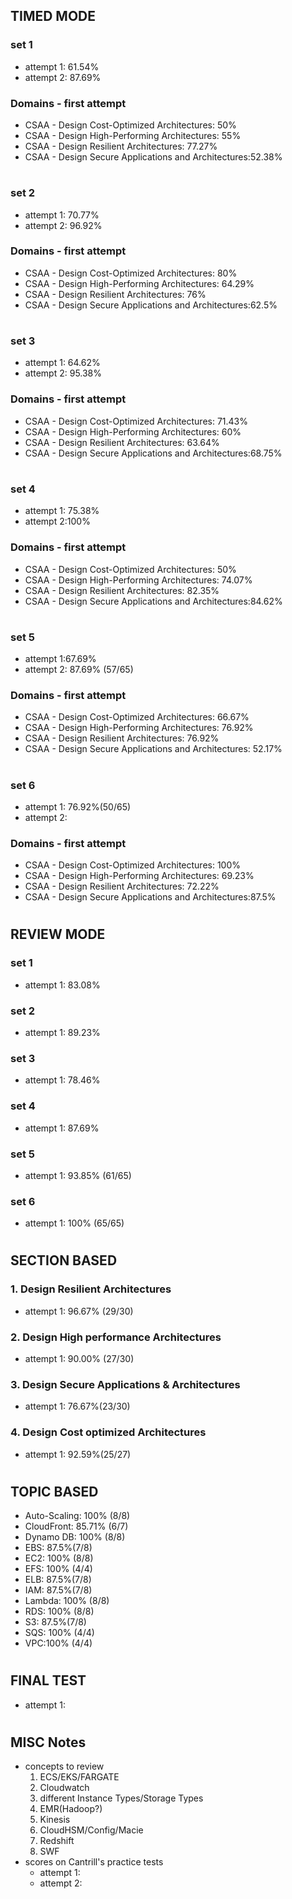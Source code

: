 ## TIMED MODE

### set 1

- attempt 1: 61.54%
- attempt 2: 87.69%

### Domains - first attempt

- CSAA - Design Cost-Optimized Architectures: 50%
- CSAA - Design High-Performing Architectures: 55%
- CSAA - Design Resilient Architectures: 77.27%
- CSAA - Design Secure Applications and Architectures:52.38%

#

### set 2

- attempt 1: 70.77%
- attempt 2: 96.92%

### Domains - first attempt

- CSAA - Design Cost-Optimized Architectures: 80%
- CSAA - Design High-Performing Architectures: 64.29%
- CSAA - Design Resilient Architectures: 76%
- CSAA - Design Secure Applications and Architectures:62.5%

#

### set 3

- attempt 1: 64.62%
- attempt 2: 95.38%

### Domains - first attempt

- CSAA - Design Cost-Optimized Architectures: 71.43%
- CSAA - Design High-Performing Architectures: 60%
- CSAA - Design Resilient Architectures: 63.64%
- CSAA - Design Secure Applications and Architectures:68.75%

#

### set 4

- attempt 1: 75.38%
- attempt 2:100%

### Domains - first attempt

- CSAA - Design Cost-Optimized Architectures: 50%
- CSAA - Design High-Performing Architectures: 74.07%
- CSAA - Design Resilient Architectures: 82.35%
- CSAA - Design Secure Applications and Architectures:84.62%

#

### set 5

- attempt 1:67.69%
- attempt 2: 87.69% (57/65)

### Domains - first attempt

- CSAA - Design Cost-Optimized Architectures: 66.67%
- CSAA - Design High-Performing Architectures: 76.92%
- CSAA - Design Resilient Architectures: 76.92%
- CSAA - Design Secure Applications and Architectures: 52.17%

#

### set 6

- attempt 1: 76.92%(50/65)
- attempt 2:

### Domains - first attempt

- CSAA - Design Cost-Optimized Architectures: 100%
- CSAA - Design High-Performing Architectures: 69.23%
- CSAA - Design Resilient Architectures: 72.22%
- CSAA - Design Secure Applications and Architectures:87.5%

#

## REVIEW MODE

### set 1

- attempt 1: 83.08%

### set 2

- attempt 1: 89.23%

### set 3

- attempt 1: 78.46%

### set 4

- attempt 1: 87.69%

### set 5

- attempt 1: 93.85% (61/65)

### set 6

- attempt 1: 100% (65/65)

#

## SECTION BASED

### 1. Design Resilient Architectures

- attempt 1: 96.67% (29/30)

### 2. Design High performance Architectures

- attempt 1: 90.00% (27/30)

### 3. Design Secure Applications & Architectures

- attempt 1: 76.67%(23/30)

### 4. Design Cost optimized Architectures

- attempt 1: 92.59%(25/27)

#

## TOPIC BASED

- Auto-Scaling: 100% (8/8)
- CloudFront: 85.71% (6/7)
- Dynamo DB: 100% (8/8)
- EBS: 87.5%(7/8)
- EC2: 100% (8/8)
- EFS: 100% (4/4)
- ELB: 87.5%(7/8)
- IAM: 87.5%(7/8)
- Lambda: 100% (8/8)
- RDS: 100% (8/8)
- S3: 87.5%(7/8)
- SQS: 100% (4/4)
- VPC:100% (4/4)

#

## FINAL TEST

- attempt 1:

#

## MISC Notes

- concepts to review
  1. ECS/EKS/FARGATE
  2. Cloudwatch
  3. different Instance Types/Storage Types
  4. EMR(Hadoop?)
  5. Kinesis
  6. CloudHSM/Config/Macie
  7. Redshift
  8. SWF
- scores on Cantrill's practice tests
  - attempt 1:
  - attempt 2:
